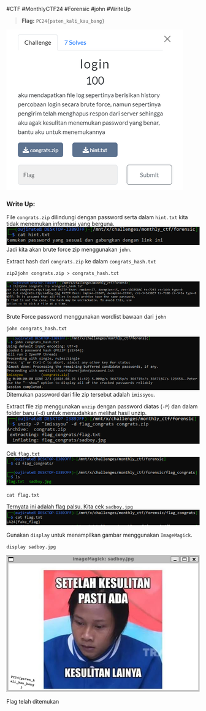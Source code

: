 #CTF #MonthlyCTF24 #Forensic #john #WriteUp 

>**Flag:** `PC24{paten_kali_kau_bang}`

![monthlyctf-login00.png](./img/monthlyctf-login00.png)
### Write Up:
File `congrats.zip` dilindungi dengan password serta dalam `hint.txt` kita tidak menemukan informasi yang berguna. 
![monthlyctf-login01.png](./img/monthlyctf-login01.png)
Jadi kita akan brute force zip menggunakan `john`.

Extract hash dari `congrats.zip` ke dalam `congrats_hash.txt`
```
zip2john congrats.zip > congrats_hash.txt
```
![monthlyctf-login02.png](./img/monthlyctf-login02.png)

Brute Force password menggunakan wordlist bawaan dari `john`
```
john congrats_hash.txt
```
![monthlyctf-login03.png](./img/monthlyctf-login03.png)
Ditemukan password dari file zip tersebut adalah `imissyou`.

Extract file zip menggunakan `unzip` dengan password diatas (`-P`) dan dalam folder baru (`-d`) untuk memudahkan melihat hasil unzip.
![monthlyctf-login04.png](./img/monthlyctf-login04.png)

Cek `flag.txt`
![monthlyctf-login05.png](./img/monthlyctf-login05.png)
```
cat flag.txt
```

Ternyata ini adalah flag palsu. Kita cek `sadboy.jpg`
![monthlyctf-login06.png](./img/monthlyctf-login06.png)

Gunakan `display` untuk menampilkan gambar menggunakan `ImageMagick`.
```
display sadboy.jpg
```

![monthlyctf-login08.png](./img/monthlyctf-login08.png)

Flag telah ditemukan